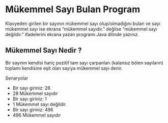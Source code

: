 # Mükemmel Sayı Bulan Program
Klavyeden girilen bir sayının mükemmel sayı olup/olmadığını bulan ve sayı mükemmel sayı ise ekrana “mükemmel sayıdır.” değilse “mükemmel sayı değildir.” ifadelerini ekrana yazan programı Java dilinde yazınız.

## Mükemmel Sayı Nedir ?
Bir sayının kendisi hariç pozitif tam sayı çarpanları (kalansız bölen sayıların) toplamı kendisine eşit olan sayıya mükemmel sayı denir.

Senaryolar

- Bir sayı giriniz: 28
- 28 Mükemmel sayıdır
- Bir sayı giriniz: 1
- 1 Mükemmel sayı değildir.
- Bir sayı giriniz: 496
- 496 Mükemmel sayıdır

